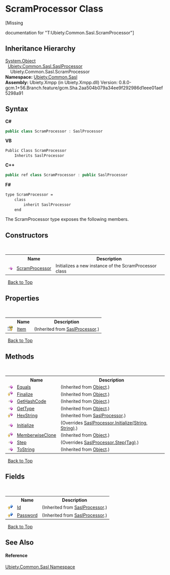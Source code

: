 # ScramProcessor Class
 

\[Missing <summary> documentation for "T:Ubiety.Common.Sasl.ScramProcessor"\]


## Inheritance Hierarchy
<a href="http://msdn2.microsoft.com/en-us/library/e5kfa45b" target="_blank">System.Object</a><br />&nbsp;&nbsp;<a href="404d8bfd-4c20-8577-d111-2d3d0e27f300">Ubiety.Common.Sasl.SaslProcessor</a><br />&nbsp;&nbsp;&nbsp;&nbsp;Ubiety.Common.Sasl.ScramProcessor<br />
**Namespace:**&nbsp;<a href="cd4c5a69-1ab4-14a6-950f-4a758c4f8386">Ubiety.Common.Sasl</a><br />**Assembly:**&nbsp;Ubiety.Xmpp (in Ubiety.Xmpp.dll) Version: 0.8.0-gcm.1+56.Branch.feature/gcm.Sha.2aa504b079a34ee9f292986d1eee01aef5298a91

## Syntax

**C#**<br />
``` C#
public class ScramProcessor : SaslProcessor
```

**VB**<br />
``` VB
Public Class ScramProcessor
	Inherits SaslProcessor
```

**C++**<br />
``` C++
public ref class ScramProcessor : public SaslProcessor
```

**F#**<br />
``` F#
type ScramProcessor =  
    class
        inherit SaslProcessor
    end
```

The ScramProcessor type exposes the following members.


## Constructors
&nbsp;<table><tr><th></th><th>Name</th><th>Description</th></tr><tr><td>![Public method](media/pubmethod.gif "Public method")</td><td><a href="ad7cc0e7-a8aa-98ea-8ad2-02954c784396">ScramProcessor</a></td><td>
Initializes a new instance of the ScramProcessor class</td></tr></table>&nbsp;
<a href="#scramprocessor-class">Back to Top</a>

## Properties
&nbsp;<table><tr><th></th><th>Name</th><th>Description</th></tr><tr><td>![Protected property](media/protproperty.gif "Protected property")</td><td><a href="8d7e1af3-62f0-1936-ae2c-da93df6a57a8">Item</a></td><td> (Inherited from <a href="404d8bfd-4c20-8577-d111-2d3d0e27f300">SaslProcessor</a>.)</td></tr></table>&nbsp;
<a href="#scramprocessor-class">Back to Top</a>

## Methods
&nbsp;<table><tr><th></th><th>Name</th><th>Description</th></tr><tr><td>![Public method](media/pubmethod.gif "Public method")</td><td><a href="http://msdn2.microsoft.com/en-us/library/bsc2ak47" target="_blank">Equals</a></td><td> (Inherited from <a href="http://msdn2.microsoft.com/en-us/library/e5kfa45b" target="_blank">Object</a>.)</td></tr><tr><td>![Protected method](media/protmethod.gif "Protected method")</td><td><a href="http://msdn2.microsoft.com/en-us/library/4k87zsw7" target="_blank">Finalize</a></td><td> (Inherited from <a href="http://msdn2.microsoft.com/en-us/library/e5kfa45b" target="_blank">Object</a>.)</td></tr><tr><td>![Public method](media/pubmethod.gif "Public method")</td><td><a href="http://msdn2.microsoft.com/en-us/library/zdee4b3y" target="_blank">GetHashCode</a></td><td> (Inherited from <a href="http://msdn2.microsoft.com/en-us/library/e5kfa45b" target="_blank">Object</a>.)</td></tr><tr><td>![Public method](media/pubmethod.gif "Public method")</td><td><a href="http://msdn2.microsoft.com/en-us/library/dfwy45w9" target="_blank">GetType</a></td><td> (Inherited from <a href="http://msdn2.microsoft.com/en-us/library/e5kfa45b" target="_blank">Object</a>.)</td></tr><tr><td>![Protected method](media/protmethod.gif "Protected method")</td><td><a href="23f2d621-181a-8125-86cf-2f8e28ca6291">HexString</a></td><td> (Inherited from <a href="404d8bfd-4c20-8577-d111-2d3d0e27f300">SaslProcessor</a>.)</td></tr><tr><td>![Public method](media/pubmethod.gif "Public method")</td><td><a href="f85a5f20-0c1c-30f3-6e4a-d897a15ff2a8">Initialize</a></td><td> (Overrides <a href="a37ca787-fa87-20b8-1ef1-4e7c26784e2f">SaslProcessor.Initialize(String, String)</a>.)</td></tr><tr><td>![Protected method](media/protmethod.gif "Protected method")</td><td><a href="http://msdn2.microsoft.com/en-us/library/57ctke0a" target="_blank">MemberwiseClone</a></td><td> (Inherited from <a href="http://msdn2.microsoft.com/en-us/library/e5kfa45b" target="_blank">Object</a>.)</td></tr><tr><td>![Public method](media/pubmethod.gif "Public method")</td><td><a href="16986bfe-1b6d-c0c0-ef00-18e0aa23dae7">Step</a></td><td> (Overrides <a href="aaddc82c-ba0e-2f14-ce9d-7fb8c63bbd51">SaslProcessor.Step(Tag)</a>.)</td></tr><tr><td>![Public method](media/pubmethod.gif "Public method")</td><td><a href="http://msdn2.microsoft.com/en-us/library/7bxwbwt2" target="_blank">ToString</a></td><td> (Inherited from <a href="http://msdn2.microsoft.com/en-us/library/e5kfa45b" target="_blank">Object</a>.)</td></tr></table>&nbsp;
<a href="#scramprocessor-class">Back to Top</a>

## Fields
&nbsp;<table><tr><th></th><th>Name</th><th>Description</th></tr><tr><td>![Protected field](media/protfield.gif "Protected field")</td><td><a href="7d4e707f-def5-5a40-7ed4-d2105a2b1e92">Id</a></td><td> (Inherited from <a href="404d8bfd-4c20-8577-d111-2d3d0e27f300">SaslProcessor</a>.)</td></tr><tr><td>![Protected field](media/protfield.gif "Protected field")</td><td><a href="bce2ce0f-7a8c-29d2-d975-34ce2e65d6ea">Password</a></td><td> (Inherited from <a href="404d8bfd-4c20-8577-d111-2d3d0e27f300">SaslProcessor</a>.)</td></tr></table>&nbsp;
<a href="#scramprocessor-class">Back to Top</a>

## See Also


#### Reference
<a href="cd4c5a69-1ab4-14a6-950f-4a758c4f8386">Ubiety.Common.Sasl Namespace</a><br />
